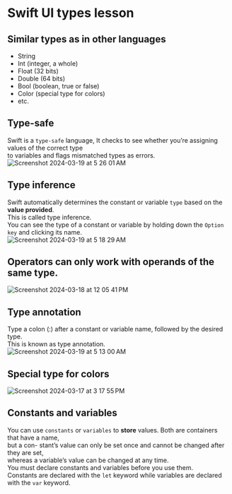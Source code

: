 # Swift UI types lesson
## Similar types as in other languages
* String
* Int (integer, a whole)
* Float (32 bits)
* Double (64 bits)
* Bool (boolean, true or false)
* Color (special type for colors)
* etc.
  
## Type-safe
Swift is a `type-safe` language, It checks to see whether you’re assigning values of the correct type<br>
to variables and flags mismatched types as errors.<br>
![Screenshot 2024-03-19 at 5 26 01 AM](https://github.com/danielurra/Swift-UI-types-lesson/assets/51704179/42930434-c702-4cc5-8397-f58ee1eb371e)<br>
## Type inference
Swift automatically determines the constant or variable `type` based on the **value provided**.<br>
This is called type inference.<br>
You can see the type of a constant or variable by holding down the `Option key` and clicking its name.<br>
![Screenshot 2024-03-19 at 5 18 29 AM](https://github.com/danielurra/Swift-UI-types-lesson/assets/51704179/985e86e3-01c2-4a62-82dd-a91dbdacf577)<br>
## Operators can only work with operands of the same type.
![Screenshot 2024-03-18 at 12 05 41 PM](https://github.com/danielurra/Swift-UI-types-lesson/assets/51704179/0c61d0d2-370f-4e84-ae74-1bc73b6a8394)<br>
## Type annotation
Type a colon (:) after a constant or variable name, followed by the desired type.<br>
This is known as type annotation.<br>
![Screenshot 2024-03-19 at 5 13 00 AM](https://github.com/danielurra/Swift-UI-types-lesson/assets/51704179/8af24a32-38f0-43e2-ad1b-fb58608d8824)<br>
## Special type for colors
![Screenshot 2024-03-17 at 3 17 55 PM](https://github.com/danielurra/Swift-UI-types-lesson/assets/51704179/b1b65592-64af-43e4-b062-41fc97a845fb)<br>
## Constants and variables
You can use `constants` or `variables` to **store** values. Both are containers that have a name, <br>
but a con- stant’s value can only be set once and cannot be changed after they are set, <br>
whereas a variable’s value can be changed at any time.<br>
You must declare constants and variables before you use them.<br>
Constants are declared with the `let` keyword while variables are declared with the `var` keyword.<br>


